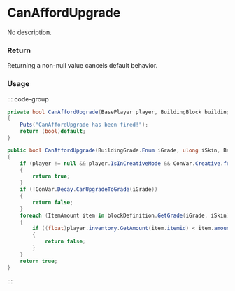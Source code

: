 # CanAffordUpgrade
<Badge type="info" text="Structure"/><Badge type="danger" text="Carbon Compatible"/><Badge type="warning" text="Oxide Compatible"/>
No description.
### Return
Returning a non-null value cancels default behavior.

### Usage
::: code-group
```csharp [Example]
private bool CanAffordUpgrade(BasePlayer player, BuildingBlock buildingBlock, BuildingGrade.Enum iGrade, ulong iSkin)
{
	Puts("CanAffordUpgrade has been fired!");
	return (bool)default;
}
```
```csharp [Source — Assembly-CSharp @ BuildingBlock]
public bool CanAffordUpgrade(BuildingGrade.Enum iGrade, ulong iSkin, BasePlayer player)
{
	if (player != null && player.IsInCreativeMode && ConVar.Creative.freeBuild)
	{
		return true;
	}
	if (!ConVar.Decay.CanUpgradeToGrade(iGrade))
	{
		return false;
	}
	foreach (ItemAmount item in blockDefinition.GetGrade(iGrade, iSkin).CostToBuild(grade))
	{
		if ((float)player.inventory.GetAmount(item.itemid) < item.amount)
		{
			return false;
		}
	}
	return true;
}

```
:::
